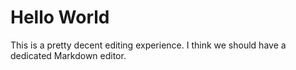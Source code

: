 # Hello World

This is a pretty decent editing experience. I think we should have a dedicated Markdown editor.
